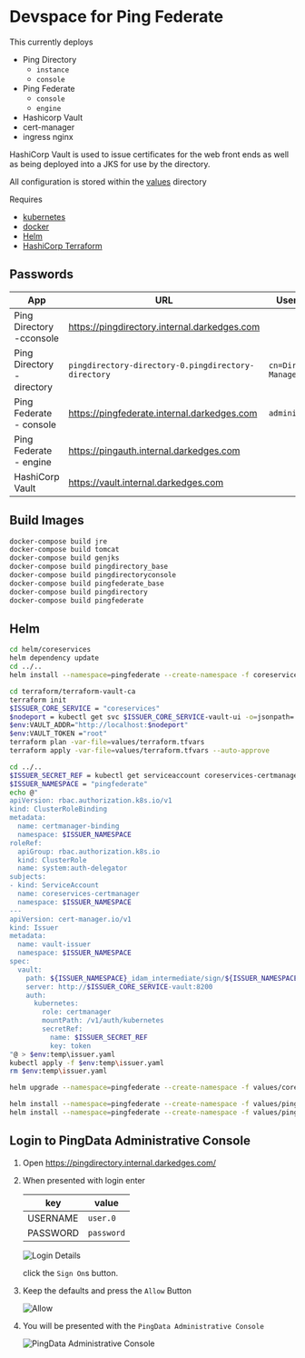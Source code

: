 # Devspace for Ping Federate

This currently deploys

- Ping Directory
  - `instance`
  - `console`
- Ping Federate
  - `console`
  - `engine`
- Hashicorp Vault
- cert-manager
- ingress nginx

HashiCorp Vault is used to issue certificates for the web front ends as well as being deployed into a JKS for use by the directory.

All configuration is stored within the [values](values) directory

Requires

- [kubernetes](https://kubernetes.io/)
- [docker](https://www.docker.com/)
- [Helm](https://helm.sh/)
- [HashiCorp Terraform](https://www.terraform.io/)

## Passwords

| App                        | URL                                                 | Username               | Password   |
| -------------------------- | --------------------------------------------------- | ---------------------- | ---------- |
| Ping Directory -cconsole   | <https://pingdirectory.internal.darkedges.com>      |                        |            |
| Ping Directory - directory | `pingdirectory-directory-0.pingdirectory-directory` | `cn=Directory Manager` | `Passw0rd` |
| Ping Federate - console    | <https://pingfederate.internal.darkedges.com>       | `administrator`        | `Passw0rd` |
| Ping Federate - engine     | <https://pingauth.internal.darkedges.com>           |                        |            |
| HashiCorp Vault            | <https://vault.internal.darkedges.com>              |                        | `root`     |

## Build Images

```bash
docker-compose build jre
docker-compose build tomcat
docker-compose build genjks
docker-compose build pingdirectory_base
docker-compose build pingdirectoryconsole
docker-compose build pingfederate_base
docker-compose build pingdirectory
docker-compose build pingfederate
```

## Helm

```bash
cd helm/coreservices
helm dependency update
cd ../..
helm install --namespace=pingfederate --create-namespace -f coreservices.yaml coreservices helm/coreservices

cd terraform/terraform-vault-ca
terraform init
$ISSUER_CORE_SERVICE = "coreservices"
$nodeport = kubectl get svc $ISSUER_CORE_SERVICE-vault-ui -o=jsonpath='{.spec.ports[?(@.port==8200)].nodePort}'
$env:VAULT_ADDR="http://localhost:$nodeport"
$env:VAULT_TOKEN ="root"
terraform plan -var-file=values/terraform.tfvars
terraform apply -var-file=values/terraform.tfvars --auto-approve

cd ../..
$ISSUER_SECRET_REF = kubectl get serviceaccount coreservices-certmanager -o=jsonpath='{.secrets[].name}'
$ISSUER_NAMESPACE = "pingfederate"
echo @"
apiVersion: rbac.authorization.k8s.io/v1
kind: ClusterRoleBinding
metadata:
  name: certmanager-binding
  namespace: $ISSUER_NAMESPACE
roleRef:
  apiGroup: rbac.authorization.k8s.io
  kind: ClusterRole
  name: system:auth-delegator
subjects:
- kind: ServiceAccount
  name: coreservices-certmanager
  namespace: $ISSUER_NAMESPACE
---
apiVersion: cert-manager.io/v1
kind: Issuer
metadata:
  name: vault-issuer
  namespace: $ISSUER_NAMESPACE
spec:
  vault:
    path: ${ISSUER_NAMESPACE}_idam_intermediate/sign/${ISSUER_NAMESPACE}_idam
    server: http://$ISSUER_CORE_SERVICE-vault:8200
    auth:
      kubernetes:
        role: certmanager
        mountPath: /v1/auth/kubernetes
        secretRef:
          name: $ISSUER_SECRET_REF
          key: token
"@ > $env:temp\issuer.yaml
kubectl apply -f $env:temp\issuer.yaml
rm $env:temp\issuer.yaml

helm upgrade --namespace=pingfederate --create-namespace -f values/coreservices.yaml -f values/coreservices-upgrade.yaml coreservices helm/coreservices

helm install --namespace=pingfederate --create-namespace -f values/pingdirectory.yaml pingdirectory helm/pingdirectory
helm install --namespace=pingfederate --create-namespace -f values/pingfederate.yaml pingfederate helm/pingfederate
```

## Login to PingData Administrative Console

1. Open <https://pingdirectory.internal.darkedges.com/>

1. When presented with login enter

   | key      | value      |
   | -------- | ---------- |
   | USERNAME | `user.0`   |
   | PASSWORD | `password` |

   ![Login Details](images/2022-04-23-08-46-08.png)

   click the `Sign On`s button.

1. Keep the defaults and press the `Allow` Button

   ![Allow](images/2022-04-23-08-47-41.png)

1. You will be presented with the `PingData Administrative Console`

   ![PingData Administrative Console](images/2022-04-23-08-50-09.png)